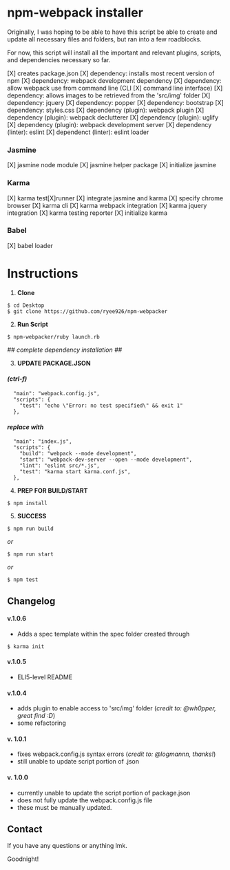 # npm-webpack installer
Originally, I was hoping to be able to have this script be able to create and update all necessary files and folders, but ran into a few roadblocks.

For now, this script will install all the important and relevant plugins, scripts, and dependencies necessary so far.

[X] creates package.json
[X] dependency: installs most recent version of npm
[X] dependency: webpack development dependency
[X] dependency: allow webpack use from command line (CLI [X] command line interface)
[X] dependency: allows images to be retrieved from the 'src/img' folder
[X] dependency: jquery
[X] dependency: popper
[X] dependency: bootstrap
[X] dependency: styles.css
[X] dependency (plugin): webpack plugin
[X] dependency (plugin): webpack declutterer
[X] dependency (plugin): uglify
[X] dependency (plugin): webpack development server
[X] dependency (linter): eslint
[X] dependenct (linter): eslint loader
### Jasmine
[X] jasmine node module
[X] jasmine helper package
[X] initialize jasmine
### Karma
[X] karma test[X]runner
[X] integrate jasmine and karma
[X] specify chrome browser
[X] karma cli
[X] karma webpack integration
[X] karma jquery integration
[X] karma testing reporter
[X] initialize karma
### Babel
[X] babel loader

# Instructions

1. **Clone**
```
$ cd Desktop
$ git clone https://github.com/ryee926/npm-webpacker
```

2. **Run Script**
```
$ npm-webpacker/ruby launch.rb
```

*## complete dependency installation ##*

3. **UPDATE PACKAGE.JSON**
#### *(ctrl-f)*
```
  "main": "webpack.config.js",
  "scripts": {
    "test": "echo \"Error: no test specified\" && exit 1"
  },
```
#### *replace with*
```
  "main": "index.js",
  "scripts": {
    "build": "webpack --mode development",
    "start": "webpack-dev-server --open --mode development",
    "lint": "eslint src/*.js",
    "test": "karma start karma.conf.js",
  },
```

4. **PREP FOR BUILD/START**
```
$ npm install
```

5. **SUCCESS**
```
$ npm run build
```
*or*
```
$ npm run start
```
*or*
```
$ npm test
```

## Changelog

#### v.1.0.6
* Adds a spec template within the spec folder created through
```
$ karma init
```

#### v.1.0.5
* ELI5-level README

#### v.1.0.4
* adds plugin to enable access to 'src/img' folder (*credit to: @wh0pper, great find :D*)
* some refactoring

#### v. 1.0.1
* fixes webpack.config.js syntax errors (*credit to: @logmannn, thanks!*)
* still unable to update script portion of .json

#### v. 1.0.0
* currently unable to update the script portion of package.json
* does not fully update the webpack.config.js file
* these must be manually updated.

## Contact
If you have any questions or anything lmk.

Goodnight!
